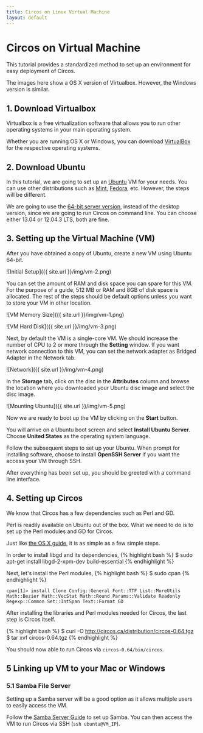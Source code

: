 ```yaml
---
title: Circos on Linux Virtual Machine
layout: default
---
```


# Circos on Virtual Machine

This tutorial provides a standardized method to set up an environment for easy deployment of Circos. 

The images here show a OS X version of Virtualbox. However, the Windows version is similar.

## 1. Download Virtualbox

Virtualbox is a free virtualization software that allows you to run other operating systems in your main operating system.

Whether you are running OS X or Windows, you can download [VirtualBox](https://www.virtualbox.org/wiki/Downloads) for the respective operating systems. 

## 2. Download Ubuntu

In this tutorial, we are going to set up an [Ubuntu](http://www.ubuntu.com) VM for your needs. You can use other distributions such as [Mint](http://www.linuxmint.com), [Fedora](http://fedoraproject.org), etc. However, the steps will be different.

We are going to use the [64-bit server version](http://www.ubuntu.com/download/server), instead of the desktop version, since we are going to run Circos on command line. You can choose either 13.04 or 12.04.3 LTS, both are fine.

## 3. Setting up the Virtual Machine (VM)

After you have obtained a copy of Ubuntu, create a new VM using Ubuntu 64-bit.

![Initial Setup]({{ site.url }}/img/vm-2.png)

You can set the amount of RAM and disk space you can spare for this VM. For the purpose of a guide, 512 MB or RAM and 8GB of disk space is allocated. The rest of the steps should be default options unless you want to store your VM in other location.

![VM Memory Size]({{ site.url }}/img/vm-1.png) 

![VM Hard Disk]({{ site.url }}/img/vm-3.png)

Next, by default the VM is a single-core VM. We should increase the number of CPU to 2 or more through the **Setting** window. If you want network connection to this VM, you can set the network adapter as Bridged Adapter in the Network tab.

![Network]({{ site.url }}/img/vm-4.png)

In the **Storage** tab, click on the disc in the **Attributes** column and browse the location where you downloaded your Ubuntu disc image and select the disc image.

![Mounting Ubuntu]({{ site.url }}/img/vm-5.png)

Now we are ready to boot up the VM by clicking on the **Start** button. 

You will arrive on a Ubuntu boot screen and select **Install Ubuntu Server**. Choose **United States** as the operating system language.

Follow the subsequent steps to set up your Ubuntu. When prompt for installing software, choose to install **OpenSSH Server** if you want the access your VM through SSH.

After everything has been set up, you should be greeted with a command line interface. 

## 4. Setting up Circos

We know that Circos has a few dependencies such as Perl and GD.

Perl is readily available on Ubuntu out of the box. What we need to do is to set up the Perl modules and GD for Circos.

Just like [the OS X guide](/os-x-installation-guide), it is as simple as a few simple steps. 

In order to install libgd and its dependencies,
{% highlight bash %}
$ sudo apt-get install libgd-2-xpm-dev build-essential
{% endhighlight %}

Next, let's install the Perl modules,
{% highlight bash %}
$ sudo cpan
{% endhighlight %}

`cpan[1]> install Clone Config::General Font::TTF List::MoreUtils Math::Bezier Math::VecStat Math::Round Params::Validate Readonly Regexp::Common Set::IntSpan Text::Format GD`

After installing the libraries and Perl modules needed for Circos, the last step is Circos itself.

{% highlight bash %}
$ curl -O http://circos.ca/distribution/circos-0.64.tgz
$ tar xvf circos-0.64.tgz
{% endhighlight %}

You should now able to run Circos via `circos-0.64/bin/circos`.

## 5 Linking up VM to your Mac or Windows

### 5.1 Samba File Server
Setting up a Samba server will be a good option as it allows multiple users to easily access the VM.

Follow the [Samba Server Guide](https://help.ubuntu.com/community/Samba/SambaServerGuide) to set up Samba. You can then access the VM to run Circos via SSH (`ssh ubuntu@VM_IP`).